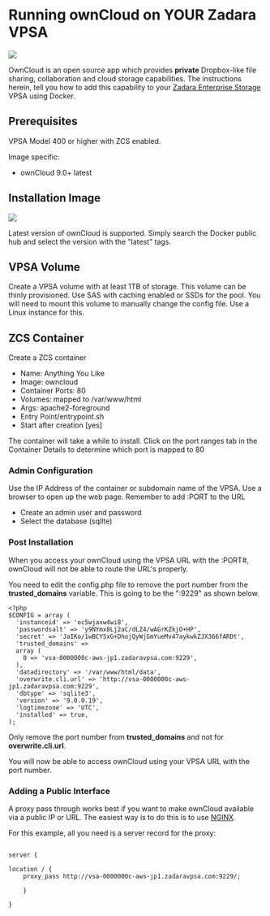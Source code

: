 # Running ownCloud on YOUR Zadara VPSA
![](https://raw.githubusercontent.com/zadarastorage/dockerfiles/master/ownCloud/assets/ownCloud.jpg)

OwnCloud is an open source app which provides **private** Dropbox-like file sharing, collaboration and cloud storage capabilities. The instructions herein, tell you how to add this capability to your [Zadara Enterprise Storage](https://www.zadarastorage.com) VPSA using Docker.

## Prerequisites 
VPSA Model 400 or higher with ZCS enabled.


Image specific:

- ownCloud 9.0+ latest

## Installation Image

![](https://raw.githubusercontent.com/zadarastorage/dockerfiles/master/ownCloud/assets/create-docker-image.jpg)

Latest version of ownCloud is supported. Simply search the Docker public hub and select the version with the "latest" tags.

## VPSA Volume

Create a VPSA volume with at least 1TB of storage. This volume can be thinly provisioned. Use SAS with caching enabled or SSDs for the pool.  You will need to mount this volume to manually change the config file.  Use a Linux instance for this.

## ZCS Container

Create a ZCS container
- Name: Anything You Like
- Image: owncloud
- Container Ports: 80
- Volumes: <the Volume you created> mapped to /var/www/html
- Args: apache2-foreground
- Entry Point/entrypoint.sh
- Start after creation [yes]

The container will take a while to install. Click on the port ranges tab in the Container Details to determine which port is mapped to 80

### Admin Configuration

Use the IP Address of the container or subdomain name of the VPSA. Use a browser to open up the web page. Remember to add :PORT to the URL

- Create an admin user and password
- Select the database (sqllte)

### Post Installation

When you access your ownCloud using the VPSA URL with the :PORT#, ownCloud will not be able to route the URL's properly.

You need to edit the config.php file to remove the port number from the **trusted_domains** variable.  This is going to be the ":9229" as shown below.

```
<?php
$CONFIG = array (
  'instanceid' => 'oc5wjaxw4wi8',
  'passwordsalt' => 'y9NYmx8Lj2aC/dLZ4/wAGrKZkjO+HP',
  'secret' => 'JaIKo/1wBCY5xG+DhojQyWjGmYueMv47aykwkZJX366fARDt',
  'trusted_domains' =>
  array (
    0 => 'vsa-0000000c-aws-jp1.zadaravpsa.com:9229',
  ),
  'datadirectory' => '/var/www/html/data',
  'overwrite.cli.url' => 'http://vsa-0000000c-aws-jp1.zadaravpsa.com:9229',
  'dbtype' => 'sqlite3',
  'version' => '9.0.0.19',
  'logtimezone' => 'UTC',
  'installed' => true,
);
```

Only remove the port number from **trusted_domains** and not for **overwrite.cli.url**.

You will now be able to access ownCloud using your VPSA URL with the port number.

### Adding a Public Interface

A proxy pass through works best if you want to make ownCloud available via a public IP or URL.  The easiest way is to do this is to use [NGINX](http://nginx.org). 

For this example, all you need is a server record for the proxy:

```

server {

location / {
    proxy_pass http://vsa-0000000c-aws-jp1.zadaravpsa.com:9229/;

	}

}

```
